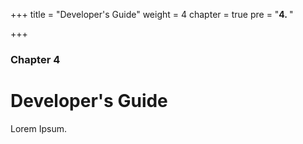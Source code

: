 +++
title = "Developer's Guide"
weight = 4
chapter = true
pre = "<b>4. </b>"

+++

### Chapter 4

# Developer's Guide

Lorem Ipsum.